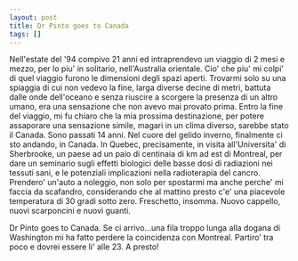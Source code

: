 ```yaml
---
layout: post
title: Dr Pinto goes to Canada
tags: []
---
```


Nell'estate del '94 compivo 21 anni ed intraprendevo un viaggio di 2 mesi e mezzo, per lo piu' in solitario, nell'Australia orientale. Cio' che piu' mi colpi' di quel viaggio furono le dimensioni degli spazi aperti. Trovarmi solo su una spiaggia di cui non vedevo la fine, larga diverse decine di metri, battuta dalle onde dell'oceano e senza riuscire a scorgere la presenza di un altro umano, era una sensazione che non avevo mai provato prima. Entro la fine del viaggio, mi fu chiaro che la mia prossima destinazione, per potere assaporare una sensazione simile, magari in un clima diverso, sarebbe stato il Canada.
Sono passati 14 anni. Nel cuore del gelido inverno, finalmente ci sto andando, in Canada. In Quebec, precisamente, in visita all'Universita' di Sherbrooke, un paese ad un paio di centinaia di km ad est di Montreal, per dare un seminario sugli effetti biologici delle basse dosi di radiazioni nei tessuti sani, e le potenziali implicazioni nella radioterapia del cancro. Prendero' un'auto a noleggio, non solo per spostarmi ma anche perche' mi faccia da scafandro, considerando che al mattino presto c'e' una piacevole temperatura di 30 gradi sotto zero. Freschetto, insomma. Nuovo cappello, nuovi scarponcini e nuovi guanti.

Dr Pinto goes to Canada. Se ci arrivo...una fila troppo lunga alla dogana di Washington mi ha fatto perdere la coincidenza con Montreal. Partiro' tra poco e dovrei essere li' alle 23. A presto!
